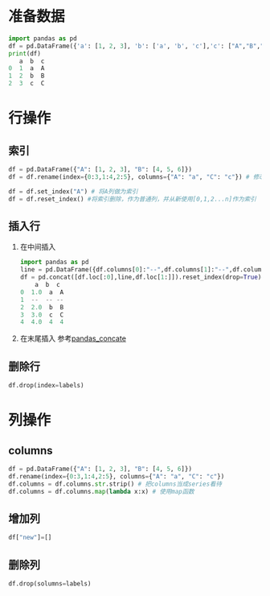 
# 准备数据

```python
import pandas as pd
df = pd.DataFrame({'a': [1, 2, 3], 'b': ['a', 'b', 'c'],'c': ["A","B","C"]})
print(df)
   a  b  c
0  1  a  A
1  2  b  B
2  3  c  C
```


# 行操作

## 索引

```python
df = pd.DataFrame({"A": [1, 2, 3], "B": [4, 5, 6]})
df = df.rename(index={0:3,1:4,2:5}, columns={"A": "a", "C": "c"}) # 修改索引名

df = df.set_index("A") # 将A列做为索引
df = df.reset_index() #将索引删除，作为普通列，并从新使用[0,1,2...n]作为索引 
```

## 插入行

1. 在中间插入

    ```python
    import pandas as pd
    line = pd.DataFrame({df.columns[0]:"--",df.columns[1]:"--",df.columns[2]:"--"},index=[1])
    df = pd.concat([df.loc[:0],line,df.loc[1:]]).reset_index(drop=True)#df.loc[:0]这里不能写成df.loc[0]，因为df.loc[0]返回的是series
        a  b  c
    0  1.0  a  A
    1  --  -- --
    2  2.0  b  B
    3  3.0  c  C
    4  4.0  4  4
    ```

2. 在末尾插入
参考[pandas_concate](/pandas_concate/)


## 删除行

```python
df.drop(index=labels)
```


# 列操作
## columns
```python
df = pd.DataFrame({"A": [1, 2, 3], "B": [4, 5, 6]})
df.rename(index={0:3,1:4,2:5}, columns={"A": "a", "C": "c"})
df.columns = df.columns.str.strip() # 把columns当成series看待
df.columns = df.columns.map(lambda x:x) # 使用map函数
```



## 增加列

```python
df["new"]=[]
```

## 删除列

```python
df.drop(solumns=labels)
```